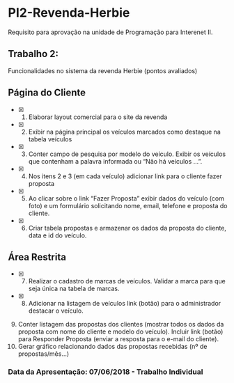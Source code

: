 # PI2-Revenda-Herbie

Requisito para aprovação na unidade de Programação para Interenet II.

## Trabalho 2:

Funcionalidades no sistema da revenda Herbie (pontos avaliados)


## Página do Cliente

- [x] 1. Elaborar layout comercial para o site da revenda
- [x] 2. Exibir na página principal os veículos marcados como destaque na tabela veículos
- [x] 3. Conter campo de pesquisa por modelo do veículo. Exibir os veículos que contenham a palavra informada ou “Não há veículos ...”.
- [x] 4. Nos itens 2 e 3 (em cada veículo) adicionar link para o cliente fazer proposta
- [x] 5. Ao clicar sobre o link “Fazer Proposta” exibir dados do veículo (com foto) e um formulário solicitando nome, email, telefone e proposta do cliente.
- [x] 6. Criar tabela propostas e armazenar os dados da proposta do cliente, data e id do veículo.


## Área Restrita

- [x] 7. Realizar o cadastro de marcas de veículos. Validar a marca para que seja única na tabela de marcas.
- [x] 8. Adicionar na listagem de veículos link (botão) para o administrador destacar o veículo.
9. Conter listagem das propostas dos clientes (mostrar todos os dados da proposta com nome do cliente e modelo do veículo). Incluir link (botão) para Responder Proposta (enviar a resposta para o e-mail do cliente).
10. Gerar gráfico relacionando dados das propostas recebidas (nº de propostas/mês...)



### Data da Apresentação: 07/06/2018 - Trabalho Individual

